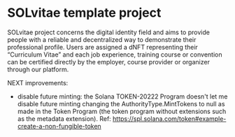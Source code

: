 # SOLvitae template project

SOLvitae project concerns the digital identity field and aims to provide people with a reliable and decentralized way to demonstrate their professional profile. Users are assigned a dNFT representing their “Curriculum Vitae” and each job experience, training course or convention can be certified directly by the employer, course provider or organizer through our platform.

NEXT improvements:
- disable future minting: the Solana TOKEN-20222 Program doesn't let me disable future minting changing the AuthorityType.MintTokens to null as made in the Token Program (the token program without extensions such as the metadata extension). Ref: https://spl.solana.com/token#example-create-a-non-fungible-token 
